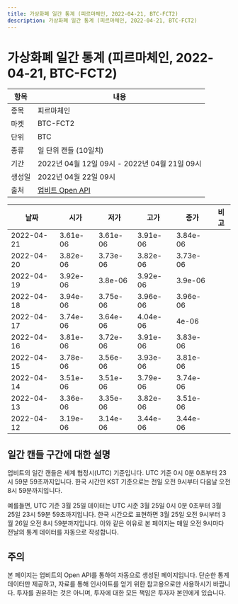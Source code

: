 ```yaml
---
title: 가상화폐 일간 통계 (피르마체인, 2022-04-21, BTC-FCT2)
description: 가상화폐 일간 통계 (피르마체인, 2022-04-21, BTC-FCT2)
---
```



가상화폐 일간 통계 (피르마체인, 2022-04-21, BTC-FCT2)
===

|항목|내용|
|--|--|
|종목|피르마체인|
|마켓|BTC-FCT2|
|단위|BTC|
|종류|일 단위 캔들 (10일치)|
|기간|2022년 04월 12일 09시 - 2022년 04월 21일 09시|
|생성일|2022년 04월 22일 09시|
|출처|[업비트 Open API](https://docs.upbit.com)|


|날짜|시가|저가|고가|종가|비고|
|--|--|--|--|--|--|
|2022-04-21|3.61e-06|3.61e-06|3.91e-06|3.84e-06|    |
|2022-04-20|3.82e-06|3.73e-06|3.82e-06|3.73e-06|    |
|2022-04-19|3.92e-06|3.8e-06|3.92e-06|3.9e-06|    |
|2022-04-18|3.94e-06|3.75e-06|3.96e-06|3.96e-06|    |
|2022-04-17|3.74e-06|3.64e-06|4.04e-06|4e-06|    |
|2022-04-16|3.81e-06|3.72e-06|3.91e-06|3.83e-06|    |
|2022-04-15|3.78e-06|3.56e-06|3.93e-06|3.81e-06|    |
|2022-04-14|3.51e-06|3.51e-06|3.79e-06|3.74e-06|    |
|2022-04-13|3.36e-06|3.35e-06|3.82e-06|3.51e-06|    |
|2022-04-12|3.19e-06|3.14e-06|3.44e-06|3.44e-06|    |


일간 캔들 구간에 대한 설명
---


업비트의 일간 캔들은 세계 협정시(UTC) 기준입니다. 
UTC 기준 0시 0분 0초부터 23시 59분 59초까지입니다. 
한국 시간인 KST 기준으로는 전일 오전 9시부터 다음날 오전 8시 59분까지입니다. 


예를들면, UTC 기준 3월 25일 데이터는 UTC 시준 3월 25일 0시 0분 0초부터 3월 25일 23시 59분 59초까지입니다. 
한국 시간으로 표현하면 3월 25일 오전 9시부터 3월 26일 오전 8시 59분까지입니다. 
이와 같은 이유로 본 페이지는 매일 오전 9시마다 전날의 통계 데이터를 자동으로 작성합니다. 


주의
---


본 페이지는 업비트의 Open API를 통하여 자동으로 생성된 페이지입니다. 
단순한 통계 데이터만 제공하고, 자료를 통해 인사이트를 얻기 위한 참고용으로만 사용하시기 바랍니다. 
투자를 권유하는 것은 아니며, 투자에 대한 모든 책임은 투자자 본인에게 있습니다. 
